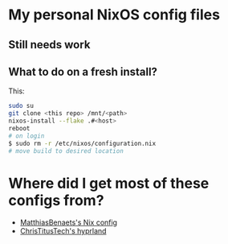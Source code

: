 # My personal NixOS config files

## Still needs work

## What to do on a fresh install?
This:
``` bash
sudo su
git clone <this repo> /mnt/<path>
nixos-install --flake .#<host>
reboot
# on login
$ sudo rm -r /etc/nixos/configuration.nix
# move build to desired location
```

# Where did I get most of these configs from?
- [MatthiasBenaets's Nix config](https://github.com/MatthiasBenaets/nixos-config)
- [ChrisTitusTech's hyprland](https://github.com/ChrisTitusTech/hyprland-titus)